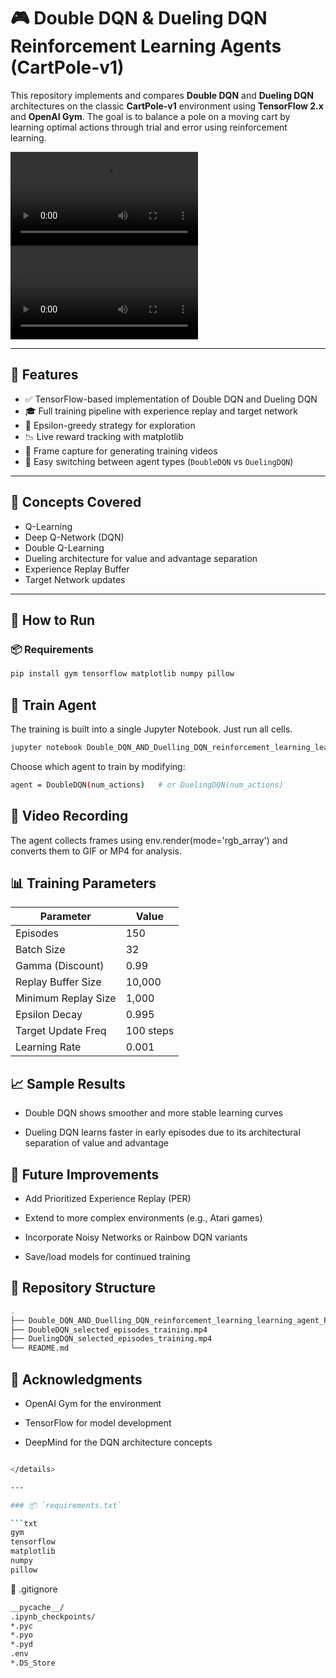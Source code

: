 # 🎮 Double DQN & Dueling DQN Reinforcement Learning Agents (CartPole-v1)

This repository implements and compares **Double DQN** and **Dueling DQN** architectures on the classic **CartPole-v1** environment using **TensorFlow 2.x** and **OpenAI Gym**. The goal is to balance a pole on a moving cart by learning optimal actions through trial and error using reinforcement learning.

![Double DQN Training](DoubleDQN_selected_episodes_training.mp4)
![Dueling DQN Training](DuelingDQN_selected_episodes_training.mp4)

---

## 🧰 Features

- ✅ TensorFlow-based implementation of Double DQN and Dueling DQN
- 🎓 Full training pipeline with experience replay and target network
- 🔄 Epsilon-greedy strategy for exploration
- 📉 Live reward tracking with matplotlib
- 🎥 Frame capture for generating training videos
- 🧪 Easy switching between agent types (`DoubleDQN` vs `DuelingDQN`)

---

## 🧠 Concepts Covered

- Q-Learning
- Deep Q-Network (DQN)
- Double Q-Learning
- Dueling architecture for value and advantage separation
- Experience Replay Buffer
- Target Network updates

---

## 🚀 How to Run

### 📦 Requirements

```bash
pip install gym tensorflow matplotlib numpy pillow
```
## 🏁 Train Agent
The training is built into a single Jupyter Notebook. Just run all cells.
```bash
jupyter notebook Double_DQN_AND_Duelling_DQN_reinforcement_learning_learning_agent_Framework.ipynb
```
Choose which agent to train by modifying:
```bash
agent = DoubleDQN(num_actions)   # or DuelingDQN(num_actions)
```
## 🎥 Video Recording
The agent collects frames using env.render(mode='rgb_array') and converts them to GIF or MP4 for analysis.
## 📊 Training Parameters
| Parameter           | Value     |
| ------------------- | --------- |
| Episodes            | 150       |
| Batch Size          | 32        |
| Gamma (Discount)    | 0.99      |
| Replay Buffer Size  | 10,000    |
| Minimum Replay Size | 1,000     |
| Epsilon Decay       | 0.995     |
| Target Update Freq  | 100 steps |
| Learning Rate       | 0.001     |

## 📈 Sample Results
- Double DQN shows smoother and more stable learning curves

- Dueling DQN learns faster in early episodes due to its architectural separation of value and advantage
## 🔮 Future Improvements
- Add Prioritized Experience Replay (PER)

- Extend to more complex environments (e.g., Atari games)

- Incorporate Noisy Networks or Rainbow DQN variants

- Save/load models for continued training
## 📁 Repository Structure
```bash
.
├── Double_DQN_AND_Duelling_DQN_reinforcement_learning_learning_agent_Framework.ipynb
├── DoubleDQN_selected_episodes_training.mp4
├── DuelingDQN_selected_episodes_training.mp4
└── README.md
```
## 🤝 Acknowledgments
- OpenAI Gym for the environment

- TensorFlow for model development

- DeepMind for the DQN architecture concepts
```bash

</details>

---

### 📦 `requirements.txt`

```txt
gym
tensorflow
matplotlib
numpy
pillow
```
🚫 .gitignore
```bash
__pycache__/
.ipynb_checkpoints/
*.pyc
*.pyo
*.pyd
.env
*.DS_Store
```


